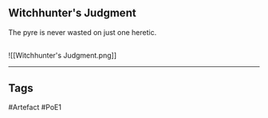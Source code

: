 ## Witchhunter's Judgment
The pyre is never wasted on just one heretic.
##
![[Witchhunter's Judgment.png]]

---
## Tags
#Artefact
#PoE1